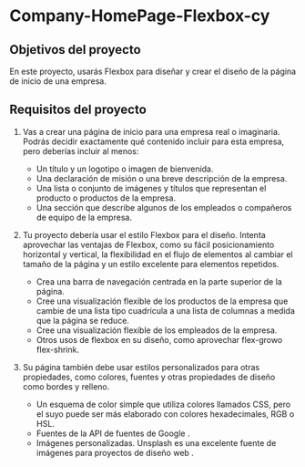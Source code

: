 # Company-HomePage-Flexbox-cy

## Objetivos del proyecto

En este proyecto, usarás Flexbox para diseñar y crear el diseño de la página de inicio de una empresa.

## Requisitos del proyecto

1. Vas a crear una página de inicio para una empresa real o imaginaria. Podrás decidir exactamente qué contenido incluir para esta empresa, pero deberías incluir al menos:

   - Un título y un logotipo o imagen de bienvenida.
   - Una declaración de misión o una breve descripción de la empresa.
   - Una lista o conjunto de imágenes y títulos que representan el producto o productos de la empresa.
   - Una sección que describe algunos de los empleados o compañeros de equipo de la empresa.

2. Tu proyecto debería usar el estilo Flexbox para el diseño. Intenta aprovechar las ventajas de Flexbox, como su fácil posicionamiento horizontal y vertical, la flexibilidad en el flujo de elementos al cambiar el tamaño de la página y un estilo excelente para elementos repetidos.

   - Crea una barra de navegación centrada en la parte superior de la página.
   - Cree una visualización flexible de los productos de la empresa que cambie de una lista tipo cuadrícula a una lista de columnas a medida que la página se reduce.
   - Cree una visualización flexible de los empleados de la empresa.
   - Otros usos de flexbox en su diseño, como aprovechar flex-growo flex-shrink.

3. Su página también debe usar estilos personalizados para otras propiedades, como colores, fuentes y otras propiedades de diseño como bordes y relleno.

   - Un esquema de color simple que utiliza colores llamados CSS, pero el suyo puede ser más elaborado con colores hexadecimales, RGB o HSL.
   - Fuentes de la API de fuentes de Google .
   - Imágenes personalizadas. Unsplash es una excelente fuente de imágenes para proyectos de diseño web .
